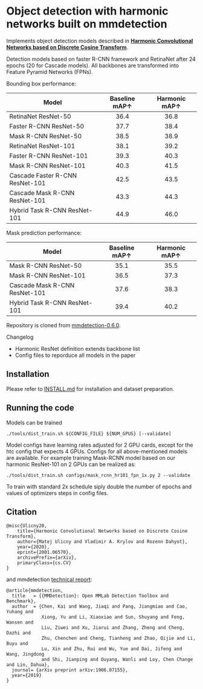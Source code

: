 # Object detection with harmonic networks built on mmdetection

Implements object detection models described in [**Harmonic Convolutional Networks based on Discrete Cosine Transform**](https://arxiv.org/abs/2001.06570).

Detection models based on faster R-CNN framework and RetinaNet after 24 epochs (20 for Cascade models). All backbones are transformed into Feature Pyramid Networks (FPNs).

Bounding box performance:

| Model |  Baseline mAP&uarr; | Harmonic mAP&uarr; |
| ----- | :-----------------: | :----------------: |
| RetinaNet ResNet-50 | 36.4 | 36.8 |
| Faster R-CNN ResNet-50 | 37.7 | 38.4 |
| Mask R-CNN ResNet-50 | 38.5 | 38.9 |
| RetinaNet ResNet-101 | 38.1 | 39.2 |
| Faster R-CNN ResNet-101 | 39.3 | 40.3 |
| Mask R-CNN ResNet-101 | 40.3 | 41.5 |
| Cascade Faster R-CNN ResNet-101 | 42.5 | 43.5 |
| Cascade Mask R-CNN ResNet-101 | 43.3 | 44.3 |
| Hybrid Task R-CNN ResNet-101 | 44.9 | 46.0 |

Mask prediction performance:

| Model |  Baseline mAP&uarr; | Harmonic mAP&uarr; |
| ----- | :-----------------: | :----------------: |
| Mask R-CNN ResNet-50 | 35.1 | 35.5 |
| Mask R-CNN ResNet-101 | 36.5 | 37.3 |
| Cascade Mask R-CNN ResNet-101 | 37.6 | 38.3 |
| Hybrid Task R-CNN ResNet-101 | 39.4 | 40.2 |

Repository is cloned from [mmdetection-0.6.0](https://github.com/open-mmlab/mmdetection).

Changelog
* Harmonic ResNet definition extends backbone list
* Config files to reporduce all models in the paper

## Installation

Please refer to [INSTALL.md](INSTALL.md) for installation and dataset preparation.


## Running the code

Models can be trained 
```
./tools/dist_train.sh ${CONFIG_FILE} ${NUM_GPUS} [--validate]
```
Model configs have learning rates adjusted for 2 GPU cards, except for the htc config that expects 4 GPUs. Configs for all above-mentioned models are available. For example  training Mask-RCNN model based on our harmonic ResNet-101 on 2 GPUs can be realized as:
``` 
./tools/dist_train.sh configs/mask_rcnn_hr101_fpn_1x.py 2 --validate
```

To train with standard 2x schedule siply double the number of epochs and values of optimizers steps in config files.

## Citation
```
@misc{Ulicny20,
    title={Harmonic Convolutional Networks based on Discrete Cosine Transform},
    author={Matej Ulicny and Vladimir A. Krylov and Rozenn Dahyot},
    year={2020},
    eprint={2001.06570},
    archivePrefix={arXiv},
    primaryClass={cs.CV}
}
```
and mmdetection [technical report](https://arxiv.org/abs/1906.07155):
```
@article{mmdetection,
  title   = {{MMDetection}: Open MMLab Detection Toolbox and Benchmark},
  author  = {Chen, Kai and Wang, Jiaqi and Pang, Jiangmiao and Cao, Yuhang and
             Xiong, Yu and Li, Xiaoxiao and Sun, Shuyang and Feng, Wansen and
             Liu, Ziwei and Xu, Jiarui and Zhang, Zheng and Cheng, Dazhi and
             Zhu, Chenchen and Cheng, Tianheng and Zhao, Qijie and Li, Buyu and
             Lu, Xin and Zhu, Rui and Wu, Yue and Dai, Jifeng and Wang, Jingdong
             and Shi, Jianping and Ouyang, Wanli and Loy, Chen Change and Lin, Dahua},
  journal= {arXiv preprint arXiv:1906.07155},
  year={2019}
}
```
